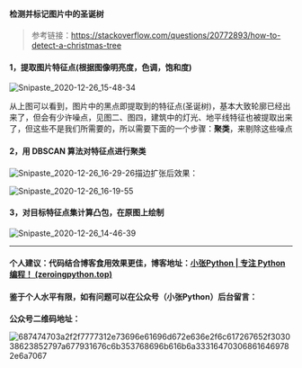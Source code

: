 #### 检测并标记图片中的圣诞树

> 参考链接：https://stackoverflow.com/questions/20772893/how-to-detect-a-christmas-tree

#### 1，提取图片特征点(根据图像明亮度，色调，饱和度)

![Snipaste_2020-12-26_15-48-34](https://images.zeroingpython.top/img/Snipaste_2020-12-26_15-48-34.jpg)

从上图可以看到，图片中的黑点即提取到的特征点(圣诞树)，基本大致轮廓已经出来了，但会有少许噪点，见图二、图四，建筑中的灯光、地平线特征也被提取出来了，但这些不是我们所需要的，所以需要下面的一个步骤：**聚类**，来剔除这些噪点

#### 2，用 DBSCAN 算法对特征点进行聚类



![Snipaste_2020-12-26_16-29-26](https://images.zeroingpython.top/img/Snipaste_2020-12-26_16-29-26.jpg)描边扩张后效果：

![Snipaste_2020-12-26_16-19-55](https://images.zeroingpython.top/img/Snipaste_2020-12-26_16-19-55.jpg)



#### 3，对目标特征点集计算凸包，在原图上绘制



![Snipaste_2020-12-26_14-46-39](https://images.zeroingpython.top/img/Snipaste_2020-12-26_14-46-39.jpg)

---

#### 个人建议：代码结合博客食用效果更佳，博客地址：[小张Python | 专注 Python 编程！ (zeroingpython.top)](https://zeroingpython.top/)

#### 鉴于个人水平有限，如有问题可以在公众号（小张Python）后台留言：

**公众号二维码地址：**

![687474703a2f2f7777312e73696e61696d672e636e2f6c617267652f303038623852797a677931676c6b353768696b616b6a333164703068616469782e6a7067](https://images.zeroingpython.top/img/687474703a2f2f7777312e73696e61696d672e636e2f6c617267652f303038623852797a677931676c6b353768696b616b6a333164703068616469782e6a7067.jpg)